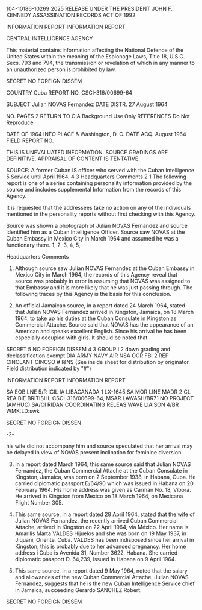 104-10186-10269
2025 RELEASE UNDER THE PRESIDENT JOHN F. KENNEDY ASSASSINATION RECORDS ACT OF 1992

INFORMATION REPORT INFORMATION REPORT

CENTRAL INTELLIGENCE AGENCY

This material contains information affecting the National Defence of the United States within the meaning of the Espionage Laws, Title
18, U.S.C. Secs. 793 and 794, the transmission or revelation of which in any manner to an unauthorized person is prohibited by law.

SECRET
NO FOREIGN DISSEM

COUNTRY Cuba REPORT NO. CSCI-316/00699-64

SUBJECT Julian NOVAS Fernandez DATE DISTR. 27 August 1964

NO. PAGES 2 RETURN TO CIA
Background Use Only
REFERENCES Do Not Reproduce

DATE OF 1964
INFO
PLACE & Washington, D. C.
DATE ACQ. August 1964 FIELD REPORT NO.

THIS IS UNEVALUATED INFORMATION. SOURCE GRADINGS ARE DEFINITIVE. APPRAISAL OF CONTENT IS TENTATIVE.

SOURCE: A former Cuban IS officer who served with the Cuban Intelligence 5
Service until April 1964. 4
3
Headquarters Comments 2
1
The following report is one of a series containing personality
information provided by the source and includes supplemental
Information from the records of this Agency.

It is requested that the addressees take no action on any of
the individuals mentioned in the personality reports without
first checking with this Agency.

Source was shown a photograph of Julian NOVAS Fernandez
and source identified him as a Cuban Intelligence Officer.
Source saw NOVAS at the Cuban Embassy in Mexico City in
March 1964 and assumed he was a functionary there. 1, 2, 3, 4, 5,

Headquarters Comments

1. Although source saw Julian NOVAS Fernandez at the Cuban
Embassy in Mexico City in March 1964, the records of this
Agency reveal that source was probably in error in
assuming that NOVAS was assigned to that Embassy and
it is more likely that he was just passing through.
The following traces by this Agency is the basis for
this conclusion.

2. An official Jamaican source, in a report dated 24 March 1964,
stated that Julian NOVAS Fernandez arrived in Kingston,
Jamaica, on 18 March 1964, to take up his duties at the
Cuban Consulate in Kingston as Commercial Attache. Source
said that NOVAS has the appearance of an American and
speaks excellent English. Since his arrival he has been
especially occupied with girls. It should be noted that

SECRET 5
NO FOREIGN DISSEM 4
3
GROUP I
2
down grading and
declassification exempt
DIA ARMY NAVY AIR NSA OCR FBI 2
 REP CINCLANT CINCSO # I&NS
(See inside sheet for distribution by originator. Field distribution indicated by "#")

INFORMATION REPORT INFORMATION REPORT

SA EOB LNE 5/R ICIL IA LIBACANADA 1 LX-1645
SA MOR LINE MADR 2 CL REA BIE BRITISHL CSCI-316/00699-64,
MSAR LAWASH/BR71 NO PROJECT (AMHUC)
SA/CI RIDAN COORDINATING RELEAS
WAVE LIAISON 4/BR
WMK:LD:swk

SECRET
NO FOREIGN DISSEN

-2-

his wife did not accompany him and source speculated that her
arrival may be delayed in view of NOVAS present inclination for
feminine diversion.

3. In a report dated March 1964, this same source said that
Julian NOVAS Fernandez, the Cuban Commercial Attache at the
Cuban Consulate in Kingston, Jamaica, was born on 2 September 1938,
in Habana, Cuba. He carried diplomatic passport D/64/90 which
was issued in Habana on 20 February 1964. His home address was
given as Carman No. 18, Vibora. He arrived in Kingston from
Mexico on 18 March 1964, on Mexicana Flight Number 305.

4. This same source, in a report dated 28 April 1964, stated that
the wife of Julian NOVAS Fernandez, the recently arrived Cuban
Commercial Attache, arrived in Kingston on 22 April 1964,
via México. Her name is Amarilis Marta VALDES Hijuelos and
she was born on 19 May 1937, in Jiquani, Oriente, Cuba. VALDES
has been indisposed since her arrival in Kingston; this is
probably due to her advanced pregnancy. Her home address i
Cuba is Avenida 31, Number 3622, Habana. She carried diplomatic
passport D. 64,239, issued in Habana on 9 April 1964.

5. This same source, in a report dated 9 May 1964, noted that
the salary and allowances of the new Cuban Commercial Attache,
Julian NOVAS Fernandez, suggests that he is the new Cuban
Intelligence Service chief in Jamaica, succeeding Gerardo
SANCHEZ Robert.

SECRET
NO FOREIGN DISSEM

